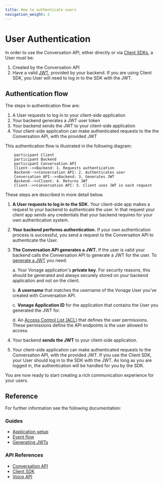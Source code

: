 ```yaml
---
title: How to authenticate users
navigation_weight: 2
---
```


# User Authentication

In order to use the Conversation API, either directly or via [Client SDKs](/client-sdk/overview), a User must be:

1. Created by the Conversation API
2. Have a valid [JWT](https://jwt.io/), provided by your backend. If you are using Client SDK, you User will need to log in to the SDK with the JWT.

## Authentication flow

The steps in authentication flow are:

1. A User requests to log in to your client-side application
2. Your backend generates a JWT user token
3. Your backend sends the JWT to your client-side application
4. Your client-side application can make authenticated requests to the the Conversation API, with the provided JWT

This authentication flow is illustrated in the following diagram:

```sequence_diagram
    participant Client 
    participant Backend
    participant Conversation API
    Client-->>Backend: 1. Requests authentication
    Backend-->>Conversation API: 2. Authenticates user
    Conversation API-->>Backend: 3. Generates JWT
    Backend-->>Client: 4. Returns JWT
    Client-->>Conversation API: 5. Client uses JWT in each request

```

These steps are described in more detail below.

1. **A User requests to log in to the SDK.** Your client-side app makes a request to your backend to authenticate the user. In that request your client app sends any credentials that your backend requires for your own authentication system.

2. **Your backend performs authentication.** If your own authentication process is successful, you send a request to the Conversation API to authenticate the User.

3. **The Conversation API generates a JWT.** If the user is valid your backend calls the Conversation API to generate a JWT for the user. To [generate a JWT](/conversation/guides/jwt-acl) you need:

    a. Your Vonage application's **private key**. For security reasons, this should be generated and always securely stored on your backend application and not on the client.

    b. **A username** that matches the username of the Vonage User you’ve created with Conversation API.
    
    c.  **Vonage Application ID** for the application that contains the User you generated the JWT for.
    
    d. An [Access Control List (ACL)](/conversation/concepts/jwt-acl#acls) that defines the user permissions. These permissions define the API endpoints is the user allowed to access.

4. Your backend **sends the JWT** to your client-side application.

5. Your client-side application can make authenticated requests to the Conversation API, with the provided JWT. If you use the Client SDK, your User should log in to the SDK with the JWT. As long as you are logged in, the authentication will be handled for you by the SDK.

You are now ready to start creating a rich communication experience for your users.

## Reference

For further information see the following documentation:

### Guides

* [Application setup](/conversation/guides/application-setup)
* [Event flow](/conversation/guides/event-flow)
* [Generating JWTs](/conversation/guides/jwt-acl)

### API References

* [Conversation API](/api/conversation)
* [Client SDK](/client-sdk/overview)
* [Voice API](/voice/voice-api/overview)
